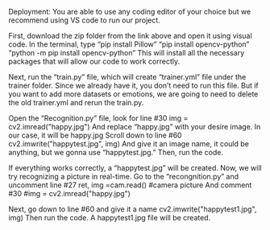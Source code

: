 Deployment: 
You are able to use any coding editor of your choice but we recommend using VS code to run our project.

First, download the zip folder from the link above and open it using visual code. 
In the terminal, type 
“pip install Pillow”
“pip install opencv-python”
“python -m pip install opencv-python”
This will install all the necessary packages that will allow our code to work correctly.

Next, run the “train.py” file, which will create “trainer.yml” file under the trainer folder. Since we already have it, you don’t need to run this file. But if you want to add more datasets or emotions, we are going to need to delete the old trainer.yml and rerun the train.py.

Open the “Recognition.py” file, look for line #30 
img = cv2.imread("happy.jpg")
And replace “happy.jpg” with your desire image. In our case, it will be happy.jpg
Scroll down to line #60 
cv2.imwrite("happytest.jpg", img)
	And give it an image name, it could be anything, but we gonna use “happytest.jpg.” Then, run the code. 

If everything works correctly, a “happytest.jpg” will be created.
Now, we will try recognizing a picture in real-time. Go to the “recongnition.py” and uncomment line #27 
ret, img =cam.read()   #camera picture
And comment #30
#img = cv2.imread("happy.jpg")
	
Next, go down to line #60 and give it a name
cv2.imwrite("happytest1.jpg", img)
Then run the code.
A happytest1.jpg file will be created.
 
